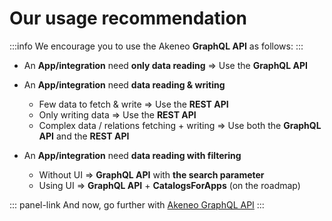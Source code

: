 # Our usage recommendation

:::info
We encourage you to use the Akeneo **GraphQL API** as follows:
:::

- An **App/integration** need **only data reading** ⇒ Use the **GraphQL API**
- An **App/integration** need **data reading & writing**
  - Few data to fetch & write ⇒ Use the **REST API**
  - Only writing data ⇒ Use the **REST API**
  - Complex data / relations fetching + writing ⇒ Use both the **GraphQL API** and the **REST API**

- An **App/integration** need **data reading with filtering**
  - Without UI ⇒ **GraphQL API** with **the search parameter**
  - Using UI ⇒ **GraphQL API** + **CatalogsForApps** (on the roadmap)

::: panel-link And now, go further with [Akeneo GraphQL API](/graphql/setup/getting-started.html)
:::
